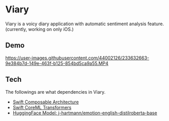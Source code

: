 # Viary

Viary is a voicy diary application with automatic sentiment analysis feature. (currently, working on only iOS.)

## Demo



https://user-images.githubusercontent.com/44002126/233632663-9e384b7d-149e-463f-b125-854bd5ca9a55.MP4


## Tech

The followings are what dependencies in Viary.

- [Swift Composable Architecture](https://github.com/pointfreeco/swift-composable-architecture)
- [Swift CoreML Transformers](https://github.com/huggingface/swift-coreml-transformers)
- [HuggingFace Model: j-hartmann/emotion-english-distilroberta-base](https://huggingface.co/j-hartmann/emotion-english-distilroberta-base)

